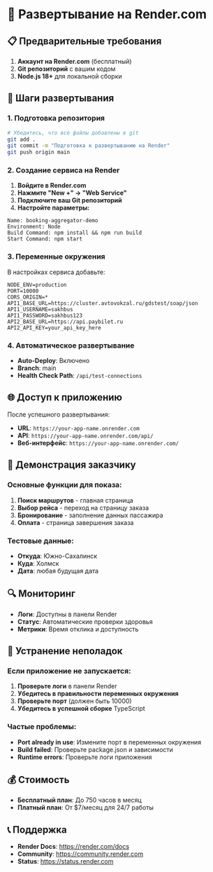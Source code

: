 # 🚀 Развертывание на Render.com

## 📋 Предварительные требования

1. **Аккаунт на Render.com** (бесплатный)
2. **Git репозиторий** с вашим кодом
3. **Node.js 18+** для локальной сборки

## 🔧 Шаги развертывания

### 1. Подготовка репозитория

```bash
# Убедитесь, что все файлы добавлены в git
git add .
git commit -m "Подготовка к развертыванию на Render"
git push origin main
```

### 2. Создание сервиса на Render

1. **Войдите в Render.com**
2. **Нажмите "New +" → "Web Service"**
3. **Подключите ваш Git репозиторий**
4. **Настройте параметры:**

```
Name: booking-aggregator-demo
Environment: Node
Build Command: npm install && npm run build
Start Command: npm start
```

### 3. Переменные окружения

В настройках сервиса добавьте:

```
NODE_ENV=production
PORT=10000
CORS_ORIGIN=*
API1_BASE_URL=https://cluster.avtovokzal.ru/gdstest/soap/json
API1_USERNAME=sakhbus
API1_PASSWORD=sakhbus123
API2_BASE_URL=https://api.paybilet.ru
API2_API_KEY=your_api_key_here
```

### 4. Автоматическое развертывание

- **Auto-Deploy**: Включено
- **Branch**: main
- **Health Check Path**: `/api/test-connections`

## 🌐 Доступ к приложению

После успешного развертывания:
- **URL**: `https://your-app-name.onrender.com`
- **API**: `https://your-app-name.onrender.com/api/`
- **Веб-интерфейс**: `https://your-app-name.onrender.com/`

## 📱 Демонстрация заказчику

### Основные функции для показа:

1. **Поиск маршрутов** - главная страница
2. **Выбор рейса** - переход на страницу заказа
3. **Бронирование** - заполнение данных пассажира
4. **Оплата** - страница завершения заказа

### Тестовые данные:

- **Откуда**: Южно-Сахалинск
- **Куда**: Холмск
- **Дата**: любая будущая дата

## 🔍 Мониторинг

- **Логи**: Доступны в панели Render
- **Статус**: Автоматические проверки здоровья
- **Метрики**: Время отклика и доступность

## 🚨 Устранение неполадок

### Если приложение не запускается:

1. **Проверьте логи** в панели Render
2. **Убедитесь в правильности переменных окружения**
3. **Проверьте порт** (должен быть 10000)
4. **Убедитесь в успешной сборке** TypeScript

### Частые проблемы:

- **Port already in use**: Измените порт в переменных окружения
- **Build failed**: Проверьте package.json и зависимости
- **Runtime errors**: Проверьте логи приложения

## 💰 Стоимость

- **Бесплатный план**: До 750 часов в месяц
- **Платный план**: От $7/месяц для 24/7 работы

## 📞 Поддержка

- **Render Docs**: https://render.com/docs
- **Community**: https://community.render.com
- **Status**: https://status.render.com


